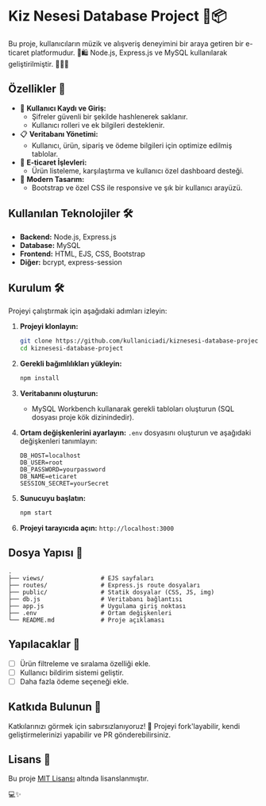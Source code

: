 # Kiz Nesesi Database Project 🎵📦

Bu proje, kullanıcıların müzik ve alışveriş deneyimini bir araya getiren bir e-ticaret platformudur. 📱🛍️ Node.js, Express.js ve MySQL kullanılarak geliştirilmiştir. 👩‍💻✨

## Özellikler 🌟
- 🚀 **Kullanıcı Kaydı ve Giriş:**
  - Şifreler güvenli bir şekilde hashlenerek saklanır.
  - Kullanıcı rolleri ve ek bilgileri desteklenir.
- 📋 **Veritabanı Yönetimi:**
  - Kullanıcı, ürün, sipariş ve ödeme bilgileri için optimize edilmiş tablolar.
- 🛒 **E-ticaret İşlevleri:**
  - Ürün listeleme, karşılaştırma ve kullanıcı özel dashboard desteği.
- 🎨 **Modern Tasarım:**
  - Bootstrap ve özel CSS ile responsive ve şık bir kullanıcı arayüzü.

## Kullanılan Teknolojiler 🛠️
- **Backend:** Node.js, Express.js
- **Database:** MySQL
- **Frontend:** HTML, EJS, CSS, Bootstrap
- **Diğer:** bcrypt, express-session

## Kurulum 🛠️
Projeyi çalıştırmak için aşağıdaki adımları izleyin:

1. **Projeyi klonlayın:**
   ```bash
   git clone https://github.com/kullaniciadi/kiznesesi-database-project.git
   cd kiznesesi-database-project
   ```

2. **Gerekli bağımlılıkları yükleyin:**
   ```bash
   npm install
   ```

3. **Veritabanını oluşturun:**
   - MySQL Workbench kullanarak gerekli tabloları oluşturun (SQL dosyası proje kök dizinindedir).

4. **Ortam değişkenlerini ayarlayın:**
   `.env` dosyasını oluşturun ve aşağıdaki değişkenleri tanımlayın:
   ```env
   DB_HOST=localhost
   DB_USER=root
   DB_PASSWORD=yourpassword
   DB_NAME=eticaret
   SESSION_SECRET=yourSecret
   ```

5. **Sunucuyu başlatın:**
   ```bash
   npm start
   ```

6. **Projeyi tarayıcıda açın:**
   `http://localhost:3000`

## Dosya Yapısı 📂
```
.
├── views/                # EJS sayfaları
├── routes/               # Express.js route dosyaları
├── public/               # Statik dosyalar (CSS, JS, img)
├── db.js                 # Veritabanı bağlantısı
├── app.js                # Uygulama giriş noktası
├── .env                  # Ortam değişkenleri
└── README.md             # Proje açıklaması
```

## Yapılacaklar 📝
- [ ] Ürün filtreleme ve sıralama özelliği ekle.
- [ ] Kullanıcı bildirim sistemi geliştir.
- [ ] Daha fazla ödeme seçeneği ekle.

## Katkıda Bulunun 🤝
Katkılarınızı görmek için sabırsızlanıyoruz! 🎉 Projeyi fork'layabilir, kendi geliştirmelerinizi yapabilir ve PR gönderebilirsiniz.

## Lisans 📜
Bu proje [MIT Lisansı](LICENSE) altında lisanslanmıştır.

💻✨

